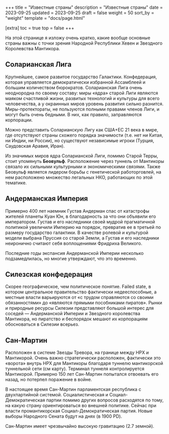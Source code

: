 +++
title = "Известные страны"
description = "Известные страны"
date = 2023-09-25
updated = 2023-09-25
draft = false
weight = 50
sort_by = "weight"
template = "docs/page.html"

[extra]
toc = true
top = false
+++

На этой странице я изложу очень кратко, какие вообще основные страны важны с точки зрения Народной Республики Хевен и Звездного Королевства Мантикора.

## Соларианская Лига

Крупнейшее, самое развитое государство Галактики. Конфедерация, которая управляется демократически избранной Ассамблеей и большим количеством бюрократов. Соларианская Лига очень неоднородна по своему составу: миры «ядра» старой Лиги являются маяком счастливой жизни, развитых технологий и культуры для всего человечества, а у окраинных миров уровень развития сильно разнится. Миры-протектораты,  не пользуются полными правами членов Лиги, и могут быть очень бедными. В них, как правило, заправляются корпорации. 

Можно представить Соларианскую Лигу как США+ЕС 21 века в мире, где отсутствуют страны схожего порядка значимости (т.е. нет ни Китая, ни Индии, ни России), но существуют независимые игроки (Турция, Саудовская Аравия, Иран).

Из значимых миров ядра Соларианской Лиги, помимо Старой Терры, стоит упомянуть **Беовульф**. Расположение через туннель от Мантикоры связало их  сильными культурными и экономическими связями. Также Беовульф является лидером борьбы с генетической работорговлей, на нем расположено множество легальных НКО, работающих по этой тематике.

## Андерманская Империя

Примерно 400 лет наемник Густав Андерман спас от катастрофы жителей планеты Куан Юн, в благодарность за что они объявили его императором. Густав и его наследники своей мудрой прагматичной политикой увеличили Империю на порядок, превратив ее в третьей по размеру государство галактики. В качестве ролевой и культурой модели выбрана Пруссия со старой Земли, а Густав и его наследники неиронично считают себя воплощениями Фридриха Великого. 

Последние годы экспансия Андерманской Империи несколько подзамедлилась, но многие утверждают, что это временно.

## Силезская конфедерация

Скорее географическое, чем политическое понятие. Failed state, в котором центральное правительство фактически недееспособные, а местные власти варьируются от «с трудом справляются со своими обязанностями» до «являются прямыми пособниками пиратов». Рынки и природные ресурсы Силезии представляют большой интерес для соседей — Андерманской Империи и Звездного королевства Мантикора, но пиратство и беспорядок мешают их корпорациям обосноваться в Силезии всерьез.

## Сан-Мартин

Расположен в системе Звезды Тревора, на границе между НРХ и Мантикорой. Очень важно стратегически расположен, фактически это «ворота» внутрь НРХ для Мантикоры благодаря туннелю мантикорской туннельной сети (см карту). Терминал туннеля контролируется Мантикорой. Примерно 150 лет Сан-Мартин попытался отвоевать его назад, но потерпел поражение в войне. 

В настоящее время Сан-Мартин парламентская республика с двухпартийной системой. Социалистическая и Социал-Демократическая партии помимо других вопросов расходятся по тому, на какую страну ориентироваться во внешней политике. Сейчас при власти промантикорская Социал-Демократическая партия. Новые выборы Народного Сената будут на днях (в 1900 PD).

Сан-Мартин имеет чрезвычайно высокую гравитацию (2.7 земной).